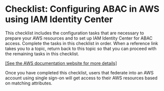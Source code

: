 # Checklist: Configuring ABAC in AWS using IAM Identity Center<a name="abac-checklist"></a>

This checklist includes the configuration tasks that are necessary to prepare your AWS resources and to set up IAM Identity Center for ABAC access\. Complete the tasks in this checklist in order\. When a reference link takes you to a topic, return back to this topic so that you can proceed with the remaining tasks in this checklist\.

[\[See the AWS documentation website for more details\]](http://docs.aws.amazon.com/singlesignon/latest/userguide/abac-checklist.html)

Once you have completed this checklist, users that federate into an AWS account using single sign\-on will get access to their AWS resources based on matching attributes\. 